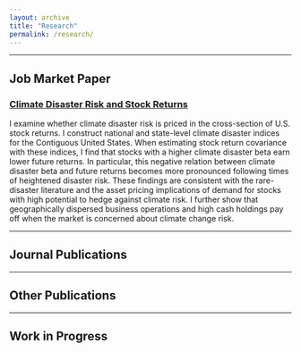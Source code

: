 ```yaml
---
layout: archive
title: "Research"
permalink: /research/
---
```


**** 

## Job Market Paper
### [Climate Disaster Risk and Stock Returns](https://github.com/murilors10/murilosilva.github.io/blob/master/files/draft_jmp.pdf)
I examine whether climate disaster risk is priced in the cross-section of U.S. stock returns. I construct national and state-level climate disaster indices for the Contiguous United States. When estimating stock return covariance with these indices, I find that stocks with a higher climate disaster beta earn lower future returns. In particular, this negative relation between climate disaster beta and future returns becomes more pronounced following times of heightened disaster risk. These findings are consistent with the rare-disaster literature and the asset pricing implications of demand for stocks with high potential to hedge against climate risk. I further show that geographically dispersed business operations and high cash holdings pay off when the market is concerned about climate change risk. 

**** 
## Journal Publications


****
## Other Publications
****
## Work in Progress
